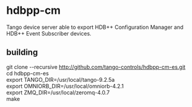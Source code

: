# hdbpp-cm
Tango device server able to export HDB++ Configuration Manager and 
HDB++ Event Subscriber devices.

## building
git clone --recursive http://github.com/tango-controls/hdbpp-cm-es.git  
cd hdbpp-cm-es  
export TANGO_DIR=/usr/local/tango-9.2.5a  
export OMNIORB_DIR=/usr/local/omniorb-4.2.1  
export ZMQ_DIR=/usr/local/zeromq-4.0.7  
make
